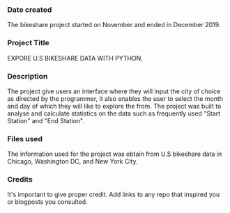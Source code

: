 ### Date created
The bikeshare project started on November and ended in December 2019.
### Project Title
EXPORE U.S BIKESHARE DATA WITH PYTHON.
### Description
The project give users an interface where they will input the city of choice as directed by the programmer, it also enables the user to select the month and day of which they will like to explore the from.
The project was built to analyse and calculate statistics on the data such as frequently used "Start Station" and "End Station".

### Files used
The information used for the project was obtain from U.S bikeshare data in Chicago, Washington DC, and New York City.
### Credits
It's important to give proper credit. Add links to any repo that inspired you or blogposts you consulted.
